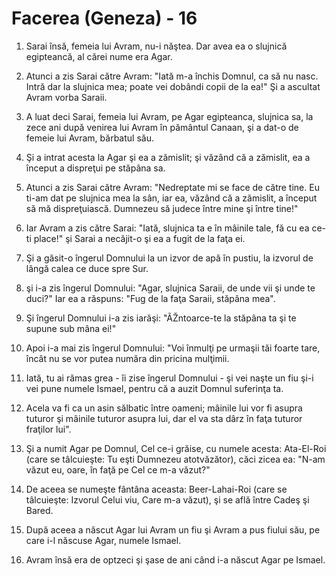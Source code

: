 # Facerea (Geneza) - 16

1. Sarai însă, femeia lui Avram, nu-i năştea. Dar avea ea o slujnică egipteancă, al cărei nume era Agar.

2. Atunci a zis Sarai către Avram: "Iată m-a închis Domnul, ca să nu nasc. Intră dar la slujnica mea; poate vei dobândi copii de la ea!" Şi a ascultat Avram vorba Saraii.

3. A luat deci Sarai, femeia lui Avram, pe Agar egipteanca, slujnica sa, la zece ani după venirea lui Avram în pământul Canaan, şi a dat-o de femeie lui Avram, bărbatul său.

4. Şi a intrat acesta la Agar şi ea a zămislit; şi văzând că a zămislit, ea a început a dispreţui pe stăpâna sa.

5. Atunci a zis Sarai către Avram: "Nedreptate mi se face de către tine. Eu ti-am dat pe slujnica mea la sân, iar ea, văzând că a zămislit, a început să mă dispreţuiască. Dumnezeu să judece între mine şi între tine!"

6. Iar Avram a zis către Sarai: "Iată, slujnica ta e în mâinile tale, fă cu ea ce-ti place!" şi Sarai a necăjit-o şi ea a fugit de la faţa ei.

7. Şi a găsit-o îngerul Domnului la un izvor de apă în pustiu, la izvorul de lângă calea ce duce spre Sur.

8. şi i-a zis îngerul Domnului: "Agar, slujnica Saraii, de unde vii şi unde te duci?" Iar ea a răspuns: "Fug de la faţa Saraii, stăpâna mea".

9. Şi îngerul Domnului i-a zis iarăşi: "ÃŽntoarce-te la stăpâna ta şi te supune sub mâna ei!"

10. Apoi i-a mai zis îngerul Domnului: "Voi înmulţi pe urmaşii tăi foarte tare, încât nu se vor putea număra din pricina mulţimii.

11. Iată, tu ai rămas grea - îi zise îngerul Domnului - şi vei naşte un fiu şi-i vei pune numele Ismael, pentru că a auzit Domnul suferinţa ta.

12. Acela va fi ca un asin sălbatic între oameni; mâinile lui vor fi asupra tuturor şi mâinile tuturor asupra lui, dar el va sta dârz în faţa tuturor fraţilor lui".

13. Şi a numit Agar pe Domnul, Cel ce-i grăise, cu numele acesta: Ata-El-Roi (care se tâlcuieşte: Tu eşti Dumnezeu atotvăzător), căci zicea ea: "N-am văzut eu, oare, în faţă pe Cel ce m-a văzut?"

14. De aceea se numeşte fântâna aceasta: Beer-Lahai-Roi (care se tâlcuieşte: Izvorul Celui viu, Care m-a văzut), şi se află între Cadeş şi Bared.

15. După aceea a născut Agar lui Avram un fiu şi Avram a pus fiului său, pe care i-l născuse Agar, numele Ismael.

16. Avram însă era de optzeci şi şase de ani când i-a născut Agar pe Ismael.

